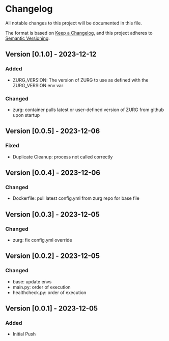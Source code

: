 # Changelog

All notable changes to this project will be documented in this file.

The format is based on [Keep a Changelog](https://keepachangelog.com/en/1.0.0/),
and this project adheres to [Semantic Versioning](https://semver.org/spec/v2.0.0.html).


## Version [0.1.0] - 2023-12-12

### Added

- ZURG_VERSION: The version of ZURG to use as defined with the ZURG_VERSION env var 

### Changed

- zurg: container pulls latest or user-defined version of ZURG from github upon startup


## Version [0.0.5] - 2023-12-06

### Fixed

- Duplicate Cleanup: process not called correctly


## Version [0.0.4] - 2023-12-06

### Changed

- Dockerfile: pull latest config.yml from zurg repo for base file


## Version [0.0.3] - 2023-12-05

### Changed

- zurg: fix config.yml override


## Version [0.0.2] - 2023-12-05

### Changed

- base: update envs
- main.py: order of execution
- healthcheck.py: order of execution


## Version [0.0.1] - 2023-12-05

### Added

- Initial Push 